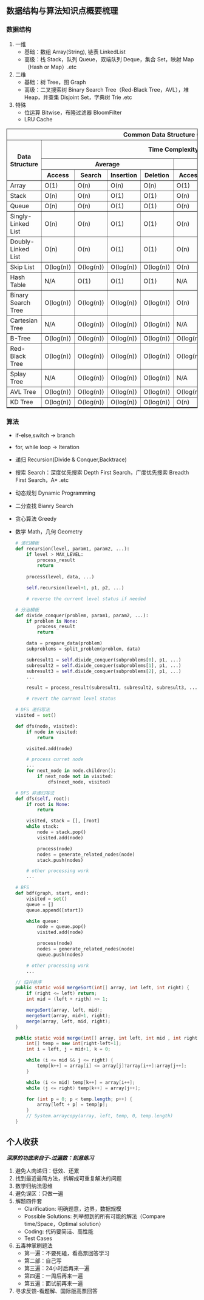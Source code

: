 ## 数据结构与算法知识点概要梳理
### 数据结构
1. 一维  
   * 基础：数组 Array(String), 链表 LinkedList
   * 高级：栈 Stack，队列 Queue，双端队列 Deque，集合 Set，映射 Map（Hash or Map）.etc
2. 二维
   * 基础：树 Tree，图 Graph
   * 高级：二叉搜索树 Binary Search Tree（Red-Black Tree，AVL），堆 Heap，并查集 Disjoint Set，字典树 Trie .etc
3. 特殊
   * 位运算 Bitwise，布隆过滤器 BloomFilter
   * LRU Cache

<table border=1>
    <tr>
        <th colspan=10>Common Data Structure Operations</th>
    </tr>
    <tr>
        <th rowspan=3>Data Structure</th>
        <th colspan=8>Time Complexity</th>
        <th>Space Complexity</th>
    </tr>
    <tr>
        <th colspan=4>Average</th>
        <th colspan=4>Worst</th>
        <th>Worst</th>
    </tr>
    <tr>
        <th>Access</th>
        <th>Search</th>
        <th>Insertion</th>
        <th>Deletion</th>
        <th>Access</th>
        <th>Search</th>
        <th>Insertion</th>
        <th>Deletion</th>
        <th>Worst</th>
    </tr>
    <tr>
        <td>Array</td>
        <td>O(1)</td>
        <td>O(n)</td>
        <td>O(n)</td>
        <td>O(n)</td>
        <td>O(1)</td>
        <td>O(n)</td>
        <td>O(n)</td>
        <td>O(n)</td>
        <td>O(n)</td>
    </tr>
    <tr>
        <td>Stack</td>
        <td>O(n)</td>
        <td>O(n)</td>
        <td>O(1)</td>
        <td>O(1)</td>
        <td>O(n)</td>
        <td>O(n)</td>
        <td>O(1)</td>
        <td>O(1)</td>
        <td>O(n)</td>
    </tr>
    <tr>
        <td>Queue</td>
        <td>O(n)</td>
        <td>O(n)</td>
        <td>O(1)</td>
        <td>O(1)</td>
        <td>O(n)</td>
        <td>O(n)</td>
        <td>O(1)</td>
        <td>O(1)</td>
        <td>O(n)</td>
    </tr>
    <tr>
        <td>Singly-Linked List</td>
        <td>O(n)</td>
        <td>O(n)</td>
        <td>O(1)</td>
        <td>O(1)</td>
        <td>O(n)</td>
        <td>O(n)</td>
        <td>O(1)</td>
        <td>O(1)</td>
        <td>O(n)</td>
    </tr>
    <tr>
        <td>Doubly-Linked List</td>
        <td>O(n)</td>
        <td>O(n)</td>
        <td>O(1)</td>
        <td>O(1)</td>
        <td>O(n)</td>
        <td>O(n)</td>
        <td>O(1)</td>
        <td>O(1)</td>
        <td>O(n)</td>
    </tr>
    <tr>
        <td>Skip List</td>
        <td>O(log(n))</td>
        <td>O(log(n))</td>
        <td>O(log(n))</td>
        <td>O(log(n))</td>
        <td>O(n)</td>
        <td>O(n)</td>
        <td>O(n)</td>
        <td>O(n)</td>
        <td>O(nlog(n))</td>
    </tr>
    <tr>
        <td>Hash Table</td>
        <td>N/A</td>
        <td>O(1)</td>
        <td>O(1)</td>
        <td>O(1)</td>
        <td>N/A</td>
        <td>O(n)</td>
        <td>O(n)</td>
        <td>O(n)</td>
        <td>O(n)</td>
    </tr>
    <tr>
        <td>Binary Search Tree</td>
        <td>O(log(n))</td>
        <td>O(log(n))</td>
        <td>O(log(n))</td>
        <td>O(log(n))</td>
        <td>O(n)</td>
        <td>O(n)</td>
        <td>O(n)</td>
        <td>O(n)</td>
        <td>O(n)</td>
    </tr>
    <tr>
        <td>Cartesian Tree</td>
        <td>N/A</td>
        <td>O(log(n))</td>
        <td>O(log(n))</td>
        <td>O(log(n))</td>
        <td>N/A</td>
        <td>O(n)</td>
        <td>O(n)</td>
        <td>O(n)</td>
        <td>O(n)</td>
    </tr>
    <tr>
        <td>B-Tree</td>
        <td>O(log(n))</td>
        <td>O(log(n))</td>
        <td>O(log(n))</td>
        <td>O(log(n))</td>
        <td>O(log(n))</td>
        <td>O(log(n))</td>
        <td>O(log(n))</td>
        <td>O(log(n))</td>
        <td>O(n)</td>
    </tr>
    <tr>
        <td>Red-Black Tree</td>
        <td>O(log(n))</td>
        <td>O(log(n))</td>
        <td>O(log(n))</td>
        <td>O(log(n))</td>
        <td>O(log(n))</td>
        <td>O(log(n))</td>
        <td>O(log(n))</td>
        <td>O(log(n))</td>
        <td>O(n)</td>
    </tr>
    <tr>
        <td>Splay Tree</td>
        <td>N/A</td>
        <td>O(log(n))</td>
        <td>O(log(n))</td>
        <td>O(log(n))</td>
        <td>N/A</td>
        <td>O(log(n))</td>
        <td>O(log(n))</td>
        <td>O(log(n))</td>
        <td>O(n)</td>
    </tr>
    <tr>
        <td>AVL Tree</td>
        <td>O(log(n))</td>
        <td>O(log(n))</td>
        <td>O(log(n))</td>
        <td>O(log(n))</td>
        <td>O(log(n))</td>
        <td>O(log(n))</td>
        <td>O(log(n))</td>
        <td>O(log(n))</td>
        <td>O(n)</td>
    </tr>
    <tr>
        <td>KD Tree</td>
        <td>O(log(n))</td>
        <td>O(log(n))</td>
        <td>O(log(n))</td>
        <td>O(log(n))</td>
        <td>O(n)</td>
        <td>O(n)</td>
        <td>O(n)</td>
        <td>O(n)</td>
        <td>O(n)</td>
    </tr>
</table>

### 算法
* if-else,switch -> branch
* for, while loop -> Iteration
* 递归 Recursion(Divide & Conquer,Backtrace)
* 搜索 Search：深度优先搜索 Depth First Search，广度优先搜索 Breadth First Search，A* .etc
* 动态规划 Dynamic Programming
* 二分查找 Bianry Search
* 贪心算法 Greedy
* 数学 Math，几何 Geometry
  
    ```python
    # 递归模板
    def recursion(level, param1, param2, ...):
        if level > MAX_LEVEL:
            process_result
            return
        
        process(level, data, ...)

        self.recursion(level+1, p1, p2, ...)

        # reverse the current level status if needed

    # 分治模板
    def divide_conquer(problem, param1, param2, ...):
        if problem is None:
            process_result
            return

        data = prepare_data(problem)
        subproblems = split_problem(problem, data)

        subresult1 = self.divide_conquer(subproblems[0], p1, ...)
        subresult2 = self.divide_conquer(subproblems[1], p1, ...)
        subresult3 = self.divide_conquer(subproblems[2], p1, ...)
        ...

        result = process_result(subresult1, subresult2, subresult3, ...)

        # revert the current level status

    # DFS 递归写法
    visited = set()

    def dfs(node, visited):
        if node in visited:
            return

        visited.add(node)

        # process curret node
        ...
        for next_node in node.children():
            if next_node not in visited:
                dfs(next_node, visited)

    # DFS 非递归写法
    def dfs(self, root):
        if root is None:
            return
    
        visited, stack = [], [root]
        while stack:
            node = stack.pop()
            visited.add(node)

            process(node)
            nodes = generate_related_nodes(node)
            stack.push(nodes)

        # other processing work
        ...

    # BFS 
    def bdf(graph, start, end):
        visited = set()
        queue = []
        queue.append([start])

        while queue:
            node = queue.pop()
            visited.add(node)

            process(node)
            nodes = generate_related_nodes(node)
            queue.push(nodes)

        # other processing work
        ...
    ```
    ```java
    // 归并排序
    public static void mergeSort(int[] array, int left, int right) {
        if (right <= left) return;
        int mid = (left + rigth) >> 1;

        mergeSort(array, left, mid);
        mergeSort(array, mid+1, right);
        merge(array, left, mid, right);
    }

    public static void merge(int[] array, int left, int mid , int right) {
        int[] temp = new int[right-left+1];
        int i = left, j = mid+1, k = 0;

        while (i <= mid && j <= right) {
            temp[k++] = array[i] <= array[j]?array[i++]:array[j++];
        }

        while (i <= mid) temp[k++] = array[i++];
        while (j <= right) temp[k++] = array[j++];

        for (int p = 0; p < temp.length; p++) {
            array[left + p] = temp[p];
        }
        // System.arraycopy(array, left, temp, 0, temp.length)
    }
    ```

## 个人收获 
***深厚的功底来自于-过遍数：刻意练习***

1. 避免人肉递归：低效、还累
2. 找到最近最简方法，拆解成可重复解决的问题
3. 数学归纳法思维
4. 避免误区：只做一遍
5. 解题四件套
   * Clarification: 明确题意，边界，数据规模
   * Possible Solutions: 列举想到的所有可能的解法（Compare time/Space，Optimal solution）
   * Coding: 代码要简洁、高性能
   * Test Cases
6. 五毒神掌刷题法
   * 第一遍：不要死磕，看高票回答学习
   * 第二部：自己写
   * 第三遍：24小时后再来一遍
   * 第四遍：一周后再来一遍
   * 第五遍：面试前再来一遍
7. 寻求反馈-看题解、国际版高票回答
